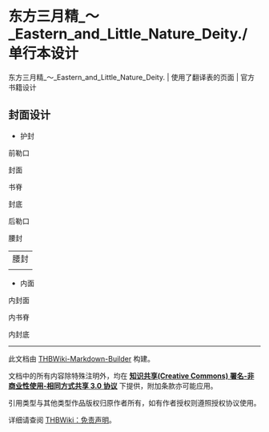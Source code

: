 # 东方三月精_～_Eastern_and_Little_Nature_Deity./单行本设计

<!-- source html: G:\repos\THBWiki-Markdown-Builder\THBWikiMarkdown\Temp\main\1\12\ns0%3A%E4%B8%9C%E6%96%B9%E4%B8%89%E6%9C%88%E7%B2%BE_%EF%BD%9E_Eastern_and_Little_Nature_Deity%2E%2F%E5%8D%95%E8%A1%8C%E6%9C%AC%E8%AE%BE%E8%AE%A1.html -->

东方三月精_～_Eastern_and_Little_Nature_Deity. | 使用了翻译表的页面 | 官方书籍设计


## 封面设计
- 护封




[](./文件-东方三月精Eflap1.jpg.md)

前勒口


[](./文件-东方三月精E封面.jpg.md)
封面


[](./文件-东方三月精Espine.jpg.md)
书脊


[](./文件-东方三月精Ecover2.jpg.md)
封底


[](./文件-东方三月精Eflap2.jpg.md)
后勒口




[](./文件-东方三月精Ewaist.jpg.md)  [](./文件-东方三月精Ewaist.jpg.md)腰封


<table><tbody><tr class="tt-header" id="封面设计-1" data-pos="&#91;&quot;\u5c01\u9762\u8bbe\u8ba1&quot;,1&#93;"><td colspan="2" id="腰封" class="tt-header" lang="zh"><div class="poem">腰封</div></td></tr><tr class="tt-content" id="封面设计-2" data-pos="&#91;&quot;\u5c01\u9762\u8bbe\u8ba1&quot;,2&#93;"><td class="tt-ja" lang="ja"><div class="poem"></div></td><td class="tt-zh" lang="zh"><div class="poem"></div></td></tr></tbody></table>


- 内面




[](./文件-东方三月精Einside_cover1.jpg.md)

内封面


[](./文件-东方三月精Einside_spine.jpg.md)
内书脊


[](./文件-东方三月精Einside_cover2.jpg.md)
内封底




  
  

  





---

此文档由 [THBWiki-Markdown-Builder](https://github.com/Delsin-Yu/THBWiki-Markdown-Builder) 构建。

文档中的所有内容除特殊注明外，均在 [**知识共享(Creative Commons) 署名-非商业性使用-相同方式共享 3.0 协议**](https://creativecommons.org/licenses/by-sa/3.0/deed.zh-hans) 下提供，附加条款亦可能应用。

引用类型与其他类型作品版权归原作者所有，如有作者授权则遵照授权协议使用。

详细请查阅 [THBWiki：免责声明](https://thbwiki.cc/THBWiki:%E5%85%8D%E8%B4%A3%E5%A3%B0%E6%98%8E)。

